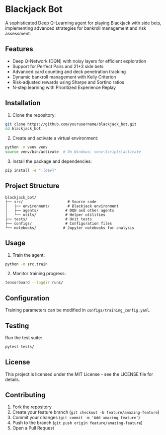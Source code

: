 # Blackjack Bot

A sophisticated Deep Q-Learning agent for playing Blackjack with side bets, implementing advanced strategies for bankroll management and risk assessment.

## Features

- Deep Q-Network (DQN) with noisy layers for efficient exploration
- Support for Perfect Pairs and 21+3 side bets
- Advanced card counting and deck penetration tracking
- Dynamic bankroll management with Kelly Criterion
- Risk-adjusted rewards using Sharpe and Sortino ratios
- N-step learning with Prioritized Experience Replay

## Installation

1. Clone the repository:
```bash
git clone https://github.com/yourusername/blackjack_bot.git
cd blackjack_bot
```

2. Create and activate a virtual environment:
```bash
python -m venv venv
source venv/bin/activate  # On Windows: venv\Scripts\activate
```

3. Install the package and dependencies:
```bash
pip install -e ".[dev]"
```

## Project Structure

```
blackjack_bot/
├── src/                    # Source code
│   ├── environment/        # Blackjack environment
│   ├── agents/            # DQN and other agents
│   └── utils/             # Helper utilities
├── tests/                 # Unit tests
├── configs/               # Configuration files
└── notebooks/            # Jupyter notebooks for analysis
```

## Usage

1. Train the agent:
```bash
python -m src.train
```

2. Monitor training progress:
```bash
tensorboard --logdir runs/
```

## Configuration

Training parameters can be modified in `configs/training_config.yaml`.

## Testing

Run the test suite:
```bash
pytest tests/
```

## License

This project is licensed under the MIT License - see the LICENSE file for details.

## Contributing

1. Fork the repository
2. Create your feature branch (`git checkout -b feature/amazing-feature`)
3. Commit your changes (`git commit -m 'Add amazing feature'`)
4. Push to the branch (`git push origin feature/amazing-feature`)
5. Open a Pull Request 